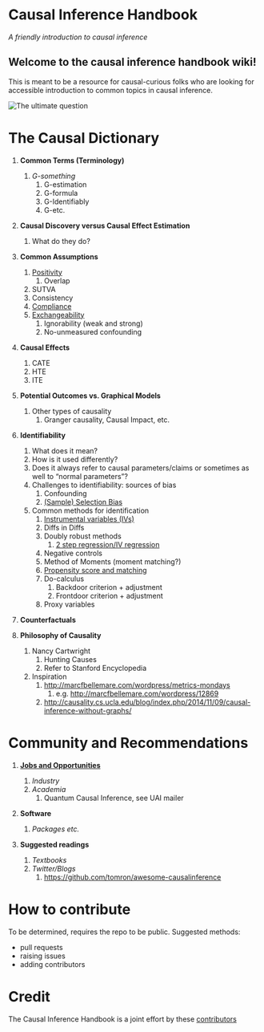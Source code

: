Causal Inference Handbook
============================
*A friendly introduction to causal inference*

<!-- # How to read
Head over to the [Wiki section](https://github.com/limorigu/causal-inf-handbook/wiki) for all entires on fundamentals of causal inference! -->

## Welcome to the causal inference handbook wiki!

This is meant to be a resource for causal-curious folks who are looking for accessible introduction to common topics in causal inference. 

![The ultimate question](https://github.com/limorigu/causal-inf-handbook/blob/master/img/Chick-and-Egg.jpg)

The Causal Dictionary
===============
1. **Common Terms (Terminology)**
    1. _G-something_
        1. G-estimation
        2. G-formula
        3. G-Identifiably
        4. G-etc.
        
2. **Causal Discovery versus Causal Effect Estimation**
    1. What do they do?
    
3. **Common Assumptions**
    1. [Positivity](Common_terms/Assumptions/Positivity.md)
        1. Overlap
    2. SUTVA
    3. Consistency
    4. [Compliance](Common_terms/Assumptions/Compliance.md)
    5. [Exchangeability](Common_terms/Assumptions/Exchangeability.md)
        1. Ignorability (weak and strong)
        2. No-unmeasured confounding
4. **Causal Effects**
     1. CATE
     2. HTE
     3. ITE
5. **Potential Outcomes vs. Graphical Models**
     1. Other types of causality
         1. Granger causality, Causal Impact, etc.
6. **Identifiability**
     1. What does it mean?
     2. How is it used differently?
     3. Does it always refer to causal parameters/claims or sometimes as well to “normal parameters”?
     4. Challenges to identifiability: sources of bias
        1. Confounding
        2. [(Sample) Selection Bias](Common_terms/Identifiability/Bias/Selection_bias.md)
     5. Common methods for identification
        1. [Instrumental variables (IVs)](Common_terms/Identifiability/IV.md)
        2. Diffs in Diffs
        3. Doubly robust methods
            1. [2 step regression/IV regression](Common_terms/Identifiability/Doubly_robust.md)
        4. Negative controls
        5. Method of Moments (moment matching?)
        6. [Propensity score and matching](Common_terms/Identifiability/Propensity.md)
        7. Do-calculus
            1. Backdoor criterion + adjustment
            2. Frontdoor criterion + adjustment
        8. Proxy variables
7. **Counterfactuals**
         
8. **Philosophy of Causality**
      1. Nancy Cartwright
         1. Hunting Causes
         2. Refer to Stanford Encyclopedia
      10. Inspiration
          1. http://marcfbellemare.com/wordpress/metrics-mondays
              1. e.g. http://marcfbellemare.com/wordpress/12869
          2. http://causality.cs.ucla.edu/blog/index.php/2014/11/09/causal-inference-without-graphs/
          
Community and Recommendations
===============
1. [**Jobs and Opportunities**](https://github.com/limorigu/causal-inf-handbook/blob/master/Jobs-and-Opportunities/Jobs-and-Opportunities.md)
    1. _Industry_
    2. _Academia_
        1. Quantum Causal Inference, see UAI mailer
        
2. **Software**
    1. _Packages etc._
    
3. **Suggested readings**
    1. _Textbooks_
    2. _Twitter/Blogs_
        1. https://github.com/tomron/awesome-causalinference



# How to contribute

To be determined, requires the repo to be public.
Suggested methods:
- pull requests
- raising issues
- adding contributors


# Credit
The Causal Inference Handbook is a joint effort by these [contributors](https://github.com/limorigu/causal-inf-handbook/graphs/contributors)


